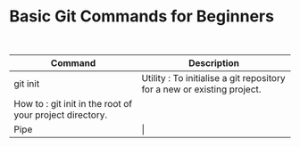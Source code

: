 <h1> Basic Git Commands for Beginners </h1> <br>

| Command | Description |
| ---      | ---       |
| git init | Utility : To initialise a git repository for a new or existing project.
How to : git init in the root of your project directory.|
| Pipe     | \|        |
